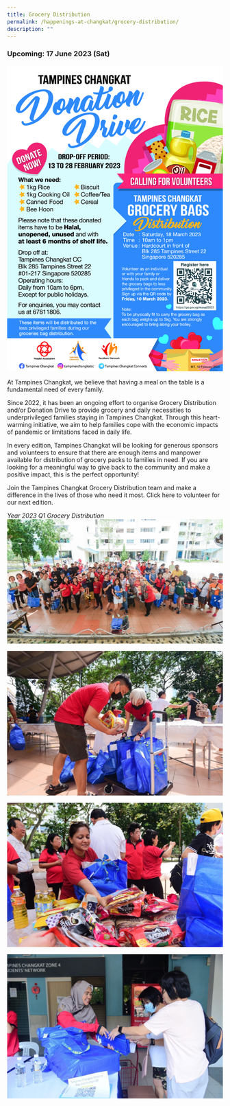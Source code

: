 ```yaml
---
title: Grocery Distribution
permalink: /happenings-at-changkat/grocery-distribution/
description: ""
---
```

### Upcoming: 17 June 2023 (Sat) ### 
![](/images/endorsed_-tampines-ccc-cdwf-donation-drive-poster-_18-mar-2023_.png)

At Tampines Changkat, we believe that having a meal on the table is a fundamental need of every family. 

Since 2022, it has been an ongoing effort to organise Grocery Distribution and/or Donation Drive to provide grocery and daily necessities to underprivileged families staying in Tampines Changkat. Through this heart-warming initiative, we aim to help families cope with the economic impacts of pandemic or limitations faced in daily life. 

In every edition, Tampines Changkat will be looking for generous sponsors and volunteers to ensure that there are enough items and manpower available for distribution of grocery packs to families in need. If you are looking for a meaningful way to give back to the community and make a positive impact, this is the perfect opportunity! 

Join the Tampines Changkat Grocery Distribution team and make a difference in the lives of those who need it most. Click here to volunteer for our next edition.

*Year 2023 Q1 Grocery Distribution*
![](/images/img-3678.JPG)

![](/images/img-3504.JPG)

![](/images/img-3679.JPG)

![](/images/img-3680.JPG)